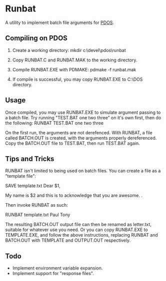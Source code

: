 # Runbat

A utility to implement batch file arguments for [PDOS](https://www.pdos.org/).

## Compiling on PDOS

1. Create a working directory:
mkdir c:\devel\pdos\runbat

2. Copy RUNBAT.C and RUNBAT.MAK to the working directory.

3. Compile RUNBAT.EXE with PDMAKE:
pdmake -f runbat.mak

4. If compile is successful, you may copy RUNBAT.EXE to C:\DOS directory.

## Usage

Once compiled, you may use RUNBAT.EXE to simulate
argument passing to a batch file. Try running "TEST.BAT one two three" on it's own first, then do the following:
RUNBAT TEST.BAT one two three

On the first run, the arguments are not derefenced. With RUNBAT, a file called BATCH.OUT is created, with the arguments properly dereferenced. Copy the BATCH.OUT file to TEST.BAT, then run TEST.BAT again.

## Tips and Tricks

RUNBAT isn't limited to being used on batch files. You can create a file as a "template file":

SAVE template.txt
Dear $1,

My name is $2 and this is to acknowledge that you are awesome.
.

Then invoke RUNBAT as such:

RUNBAT template.txt Paul Tony

The resulting BATCH.OUT output file can then be renamed as letter.txt, suitable for whatever use you need.
Or you can copy RUNBAT.EXE to TEMPLATE.EXE, and follow the above instructions, replacing RUNBAT and BATCH.OUT with TEMPLATE and OUTPUT.OUT respectively.

## Todo

* Implement environment variable expansion.
* Implement support for "response files".

